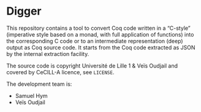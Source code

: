 #  Digger

This repository contains a tool to convert Coq code written in a
“C-style” (imperative style based on a monad, with full application of
functions) into the corresponding C code or to an intermediate
representation (deep) output as Coq source code. It starts from the
Coq code extracted as JSON by the internal extraction facility.


The source code is copyright Université de Lille 1 & Veïs Oudjail and
covered by CeCILL-A licence, see `LICENSE`.

The development team is:

*   Samuel Hym
*   Veïs Oudjail
